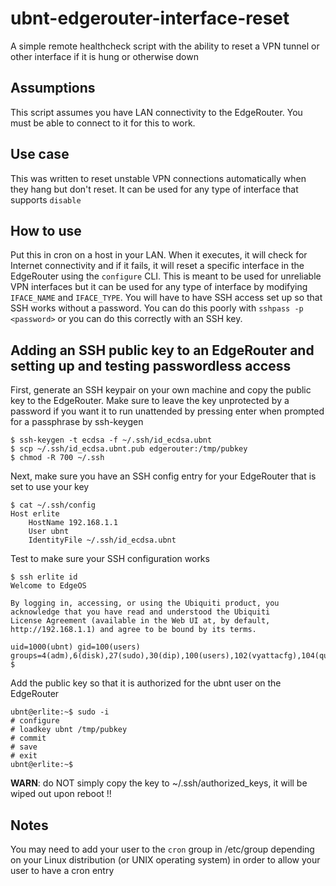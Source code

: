 # ubnt-edgerouter-interface-reset
A simple remote healthcheck script with the ability to reset a VPN tunnel or other interface if it is hung or otherwise down

## Assumptions

This script assumes you have LAN connectivity to the EdgeRouter. You must be able to connect to it for this to work.

## Use case

This was written to reset unstable VPN connections automatically when they hang but don't reset. It can be used for any type of interface that supports `disable`

## How to use

Put this in cron on a host in your LAN. When it executes, it will check for Internet connectivity and if it fails, it will reset a specific interface in the EdgeRouter using the `configure` CLI. This is meant to be used for unreliable VPN interfaces but it can be used for any type of interface by modifying `IFACE_NAME` and `IFACE_TYPE`. You will have to have SSH access set up so that SSH works without a password. You can do this poorly with `sshpass -p <password>` or you can do this correctly with an SSH key.

## Adding an SSH public key to an EdgeRouter and setting up and testing passwordless access

First, generate an SSH keypair on your own machine and copy the public key to the EdgeRouter. Make sure to leave the key unprotected by a password if you want it to run unattended by pressing enter when prompted for a passphrase by ssh-keygen

```
$ ssh-keygen -t ecdsa -f ~/.ssh/id_ecdsa.ubnt
$ scp ~/.ssh/id_ecdsa.ubnt.pub edgerouter:/tmp/pubkey
$ chmod -R 700 ~/.ssh
```

Next, make sure you have an SSH config entry for your EdgeRouter that is set to use your key

```
$ cat ~/.ssh/config
Host erlite
    HostName 192.168.1.1
    User ubnt
    IdentityFile ~/.ssh/id_ecdsa.ubnt
```

Test to make sure your SSH configuration works

```
$ ssh erlite id
Welcome to EdgeOS

By logging in, accessing, or using the Ubiquiti product, you
acknowledge that you have read and understood the Ubiquiti
License Agreement (available in the Web UI at, by default,
http://192.168.1.1) and agree to be bound by its terms.

uid=1000(ubnt) gid=100(users) groups=4(adm),6(disk),27(sudo),30(dip),100(users),102(vyattacfg),104(quaggavty)
$
```

Add the public key so that it is authorized for the ubnt user on the EdgeRouter

```
ubnt@erlite:~$ sudo -i
# configure
# loadkey ubnt /tmp/pubkey
# commit
# save
# exit
ubnt@erlite:~$ 
```

**WARN**: do NOT simply copy the key to ~/.ssh/authorized_keys, it will be wiped out upon reboot !!

## Notes

You may need to add your user to the `cron` group in /etc/group depending on your Linux distribution (or UNIX operating system) in order to allow your user to have a cron entry